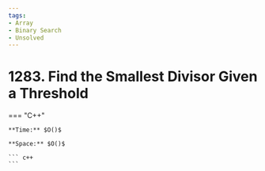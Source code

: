 ```yaml
---
tags:
- Array
- Binary Search
- Unsolved
---
```



# 1283. Find the Smallest Divisor Given a Threshold

=== "C++"

    **Time:** $O()$

    **Space:** $O()$

    ``` c++
    ```